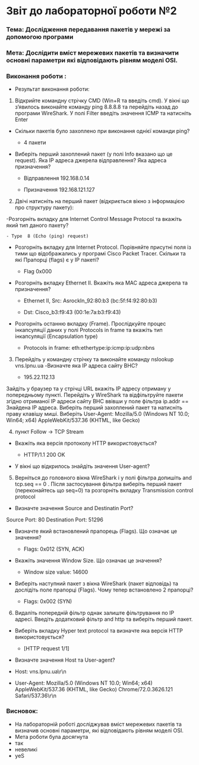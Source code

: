 # Звіт до лабораторної роботи  №2
### Тема: Дослідження передавання пакетів у мережі за допомогою програми 
### Мета:  Дослідити вміст мережевих пакетів та визначити основні параметри які відповідають рівням моделі OSI.
### Виконання роботи :
 - Результат виконання роботи:
 1.	Відкрийте командну стрічку CMD (Win+R та введіть cmd). У вікні що з’явилось виконайте команду ping 8.8.8.8 та перейдіть назад до програми WireShark. У полі Filter введіть значення ICMP та натисніть Enter

  -	Скільки пакетів було захоплено при виконання однієї команди ping?
    - 4 пакети

-	Виберіть перший захоплений пакет (у полі Info вказано що це request). Яка ІР адреса джерела відправлення? Яка адреса призначення?

      - Відправлення	192.168.0.14
      
      - Призначення	192.168.121.127

2.	Двічі натисніть на перший пакет (відкриється вікно з інформацією про структуру пакету):

-Розгорніть вкладку для Internet Control Message Protocol та вкажіть який тип даного пакету?

    - Type	8 (Echo (ping) request)

-	Розгорніть вкладку для Internet Protocol. Порівняйте присутні поля із тими що відображались у програмі Cisco Packet Tracer. Скільки та які Прапорці (flags) є у ІР пакеті?
               
    - Flag	0x000


-	Розгорніть вкладку Ethernet II. Вкажіть яка МАС адреса джерела та призначення?

    - Ethernet II, Src: 	AsrockIn_92:80:b3 (bc:5f:f4:92:80:b3)
 
    - Dst: 	Cisco_b3:f9:43 (00:1e:7a:b3:f9:43)

-	Розгорніть останню вкладку (Frame). Прослідкуйте процес інкапсуляції даних у полі Protocols in frame та вкажіть тип інкапсуляції (Encapsulation type)

 
    - Protocols in frame: 	eth:ethertype:ip:icmp:ip:udp:nbns



3.	Перейдіть у командну стрічку та виконайте команду nslookup vns.lpnu.ua
-Визначте яка ІР адреса сайту ВНС?

    - 195.22.112.13

Зайдіть у браузер та у стрічці URL вкажіть ІР адресу отриману у попередньому пункті. Перейдіть у WireShark та відфільтруйте пакети згідно отриманої ІР адреси сайту ВНС ввівши у поле фільтра ip.addr == Знайдена ІР адреса. Виберіть перший захоплений пакет та натисніть праву клавішу миші. Виберіть User-Agent: Mozilla/5.0 (Windows NT 10.0; Win64; x64) AppleWebKit/537.36 (KHTML, like Gecko)

4.	пункт Follow -> TCP Stream

 -	Вкажіть яка версія протоколу HTTP використовується?

      - HTTP/1.1 200 OK
-	У вікні що відкрилось знайдіть значення User-agent?


5.	Верніться до головного вікна WireShark і у полі фільтра допишіть and tcp.seq == 0 . Після застосування фільтра виберіть перший пакет (переконайтесь що seq=0) та розгорніть вкладку Transmission control protocol

-	Визначте значення Source and Destinatin Port?

Source Port: 	80
Destination Port: 	51296

-	Визначте який встановлений прапорець (Flags). Що означає це значення?

    - Flags: 	0x012 (SYN, ACK)

-	Вкажіть значення Window Size. Що означає це значення?

     - Window size value: 	14600

-	Виберіть наступний пакет з вікна WireShark (пакет відповідь) та дослідіть поле прапорці (Flags). Чому тепер встановлено 2 прапорці?

    - Flags: 0x002 (SYN)
 
6.	Видаліть попередній фільтр однак залиште фільтрування по ІР адресі. Введіть додатковий фільтр and http та виберіть перший пакет.
-	Виберіть вкладку Hyper text protocol та визначте яка версія HTTP використовується?

    - [HTTP request 1/1]

-	Визначте значення Host та User-agent?

  - Host: 	vns.lpnu.ua\r\n
  - User-Agent:	Mozilla/5.0 (Windows NT 10.0; Win64; x64) AppleWebKit/537.36 (KHTML, like Gecko) Chrome/72.0.3626.121 Safari/537.36\r\n

### Висновок:
- На лабораторній роботі  досліджував вміст мережевих пакетів та визначив основні параметри, які відповідають рівням моделі OSI.
- Мета роботи була досягнута
- так
- невеликі
- yeS
